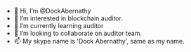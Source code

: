 - 👋 Hi, I’m @DockAbernathy
- 👀 I’m interested in blockchain auditor.
- 🌱 I’m currently learning auditor
- 💞️ I’m looking to collaborate on auditor team.
- 📫 My skype name is 'Dock Abernathy', same as my name.
    

<!---
DockAbernathy/DockAbernathy is a ✨ special ✨ repository because its `README.md` (this file) appears on your GitHub profile.
You can click the Preview link to take a look at your changes.
--->
